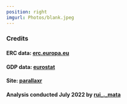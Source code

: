 ```yaml
---
position: right
imgurl: Photos/blank.jpeg
---
```

  
### Credits

#### ERC data: [erc.europa.eu](https://erc.europa.eu/projects-figures/statistics)

#### GDP data: [eurostat](https://ec.europa.eu/eurostat/statistics-explained/index.php?title=R%26D_expenditure&oldid=551418#Gross_domestic_expenditure_on_R.26D)

#### Site: [parallaxr](https://github.com/martinctc/parallaxr)

#### Analysis conducted July 2022 by [rui_._mata](https://www.cds.unibas.ch)

